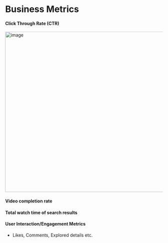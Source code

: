 # Business Metrics
#### Click Through Rate (CTR)
<img width="512" alt="image" src="https://github.com/user-attachments/assets/0b30f2ff-0aa3-4bef-a48f-da8f6fa3e867" />

#### Video completion rate
#### Total watch time of search results

#### User Interaction/Engagement Metrics
* Likes, Comments, Explored details etc.
